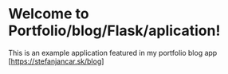 # Welcome to Portfolio/blog/Flask/aplication!

This is an example application featured in my portfolio blog app [https://stefanjancar.sk/blog]